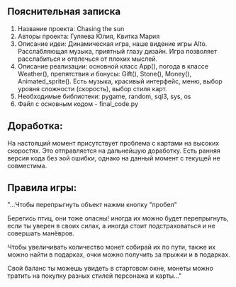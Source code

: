 Пояснительная записка
---
1)	Название проекта: Chasing the sun
2)	Авторы проекта: Гуляева Юлия, Квитка Мария
3)	Описание идеи: Динамическая игра, наше видение игры Alto. Расслабляющая музыка, приятный глазу дизайн. Игра позволяет расслабиться и отвлечься от плохих мыслей.
4)	Описание реализации: основной класс App(), погода в классе Weather(), препятствия и бонусы: Gift(), Stone(), Money(), Animated_sprite(). Есть музыка, красивый интерфейс, меню, выбор уровня сложности (скорость), выбор стиля карт.
5)	Необходимые библиотеки: pygame, random, sql3, sys, os
6) Файл с основным кодом - final_code.py

Доработка:
---
На настоящий момент присутствует проблема с картами на высоких скоростях. Это отправляется на дальнейшую доработку.
Есть ранняя версия кода без эой ошибки, однако на данный момент с текущей не совместима.

Правила игры:
---
"...Чтобы перепрыгнуть объект нажми кнопку "пробел"

Берегись птиц, они тоже опасны! иногда их можно будет перепрыгнуть,
если ты уверен в своих силах, а иногда стоит подстраховаться и не
совершать манёвров.

Чтобы увеличивать количество монет собирай их по пути, также их
можно найти в подарках, очки можно получить за прыжки и в подарках.

Свой баланс ты можешь увидеть в стартовом окне, монеты можно
тратить на покупку разных стилей персонажа и карты..."
